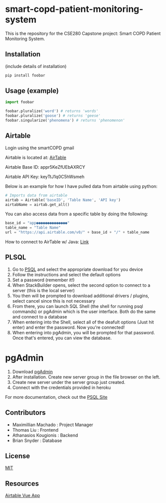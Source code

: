 # smart-copd-patient-monitoring-system

This is the repository for the CSE280 Capstone project: Smart COPD Patient Monitoring System.

## Installation

(include details of installation)

```bash
pip install foobar
```

## Usage (example)

```python
import foobar

foobar.pluralize('word') # returns 'words'
foobar.pluralize('goose') # returns 'geese'
foobar.singularize('phenomena') # returns 'phenomenon'
```

## Airtable

Login using the smartCOPD gmail

Airtable is located at: [AirTable](https://airtable.com/tblN8AYVUNG1gzA1l/viww792xDcFNpmvqK?blocks=hide)

Airtable Base ID: appr5KeZfUEbAXRCY

Airtable API Key: keyTtJ1q0C5hWsmeh

Below is an example for how I have pulled data from airtable using python:
```python
# Imports data from airtable
airtab = Airtable('baseID', 'Table Name', 'API key')
airtabName = airtab.get_all()
```

You can also access data from a specific table by doing the following:
```python
base_id = "app●●●●●●●●●●●●●●"
table_name = "Table Name"
url = "https://api.airtable.com/v0/" + base_id + "/" + table_name
```

How to connect to AirTable w/ Java: [Link](https://github.com/Sybit-Education/airtable.java)

## PLSQL

1. Go to [PSQL](https://www.postgresql.org/download/) and select the appropriate download for you device
2. Follow the instructions and select the default options
3. Set a password (remember it!)
4. When StackBuilder opens, select the second option to connect to a server (this is the local server)
5. You then will be prompted to download additional drivers / plugins, select cancel since this is not necessary
6. From there, you can launch SQL Shell (the shell for running psql commands) or pgAdmin which is the user interface. Both do the same and connect to a database
7. When entering into the Shell, select all of the deafult options (Just hit enter) and enter the password. Now you're connected!
8. When entering into pgAdmin, you will be prompted for that password. Once that's entered, you can view the database.

# pgAdmin
1. Download [pgAdmin](https://www.pgadmin.org/)
2. After installation. Create new server group in the file browser on the left.
3. Create new server under the server group just created.
4. Connect with the credentials provided in heroku

For more documentation, check out the [PSQL Site](https://www.postgresql.org/docs/current/)

## Contributors

* Maximillian Machado : Project Manager
* Thomas Liu : Frontend
* Athanasios Kougionis : Backend
* Brian Snyder : Database 

## License
[MIT](https://choosealicense.com/licenses/mit/)

## Resources
[Airtable Vue App](https://dev.to/codeply/build-a-simple-crud-app-with-airtable-api-vue-vuetify-5565)
